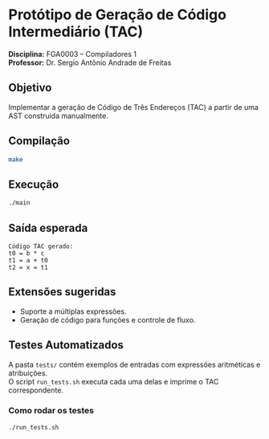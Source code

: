 # Protótipo de Geração de Código Intermediário (TAC)

**Disciplina:** FGA0003 – Compiladores 1  
**Professor:** Dr. Sergio Antônio Andrade de Freitas

## Objetivo
Implementar a geração de Código de Três Endereços (TAC) a partir de uma AST construída manualmente.

## Compilação
```bash
make
```

## Execução
```bash
./main
```

## Saída esperada
```text
Código TAC gerado:
t0 = b * c
t1 = a + t0
t2 = x = t1
```

## Extensões sugeridas
- Suporte a múltiplas expressões.
- Geração de código para funções e controle de fluxo.

## Testes Automatizados

A pasta `tests/` contém exemplos de entradas com expressões aritméticas e atribuições.  
O script `run_tests.sh` executa cada uma delas e imprime o TAC correspondente.

### Como rodar os testes
```bash
./run_tests.sh
```


